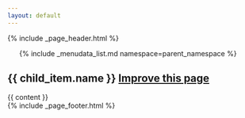 ```yaml
---
layout: default
---
```


{% include _page_header.html %}

<div class="container-fluid">
  <div class="row">
    <div id="sidebar_nav" role="navigation" class="col-sm-3 col-md-2 sidebar">
      <ul class="nav nav-sidebar">
        {% include _menudata_list.md namespace=parent_namespace %}
      </ul>
    </div>
    <div role="main" class="col-sm-9 col-sm-offset-3 col-md-10 col-md-offset-2 main">
      <div class="inner">
        <section id="main_content">
          <h2><a id="canfar-beta" class="anchor" href="#canfar-beta" aria-hidden="true">
            <span aria-hidden="true" class="octicon octicon-link"></span></a>{{ child_item.name }} <a class="btn btn-sm btn-warning" href="{{site.github.repository_url}}/blob/gh-pages/{{page.path}}"><span class="glyphicon glyphicon-pencil"></span> Improve this page</a></h2>
          {{ content }}
        </section>
      </div>
    </div>
  </div>
</div>
{% include _page_footer.html %}
